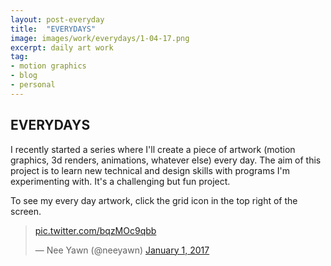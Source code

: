 ```yaml
---
layout: post-everyday
title:  "EVERYDAYS"
image: images/work/everydays/1-04-17.png
excerpt: daily art work
tag:
- motion graphics
- blog
- personal
---
```


## EVERYDAYS
I recently started a series where I'll create a piece of artwork (motion graphics, 3d renders, animations, whatever else) every day. The aim of this project is to learn new technical and design skills with programs I'm experimenting with. It's a challenging but fun project.  

To see my every day artwork, click the grid icon in the top right of the screen.

<blockquote class="twitter-tweet" data-lang="en"><p lang="en" dir="ltr"><a href="https://t.co/bqzMOc9qbb">pic.twitter.com/bqzMOc9qbb</a></p>&mdash; Nee Yawn (@neeyawn) <a href="https://twitter.com/neeyawn/status/815781291249565696">January 1, 2017</a></blockquote>
<script async src="//platform.twitter.com/widgets.js" charset="utf-8"></script>